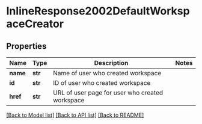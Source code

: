 # InlineResponse2002DefaultWorkspaceCreator

## Properties
Name | Type | Description | Notes
------------ | ------------- | ------------- | -------------
**name** | **str** | Name of user who created workspace | 
**id** | **str** | ID of user who created workspace | 
**href** | **str** | URL of user page for user who created workspace | 

[[Back to Model list]](../README.md#documentation-for-models) [[Back to API list]](../README.md#documentation-for-api-endpoints) [[Back to README]](../README.md)


